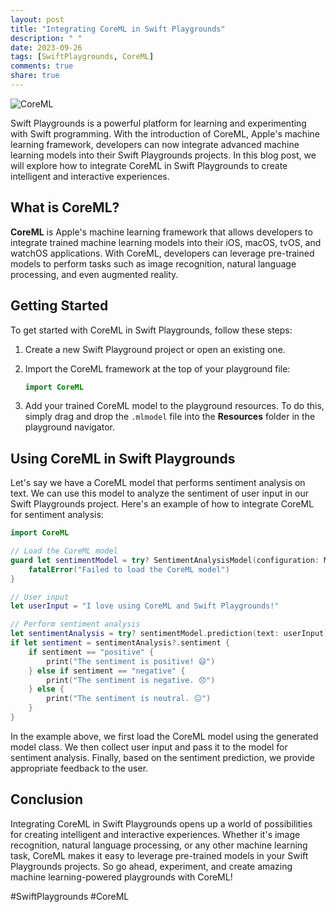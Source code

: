```yaml
---
layout: post
title: "Integrating CoreML in Swift Playgrounds"
description: " "
date: 2023-09-26
tags: [SwiftPlaygrounds, CoreML]
comments: true
share: true
---
```


![CoreML](https://example.com)

Swift Playgrounds is a powerful platform for learning and experimenting with Swift programming. With the introduction of CoreML, Apple's machine learning framework, developers can now integrate advanced machine learning models into their Swift Playgrounds projects. In this blog post, we will explore how to integrate CoreML in Swift Playgrounds to create intelligent and interactive experiences.

## What is CoreML?

**CoreML** is Apple's machine learning framework that allows developers to integrate trained machine learning models into their iOS, macOS, tvOS, and watchOS applications. With CoreML, developers can leverage pre-trained models to perform tasks such as image recognition, natural language processing, and even augmented reality.

## Getting Started

To get started with CoreML in Swift Playgrounds, follow these steps:

1. Create a new Swift Playground project or open an existing one.
2. Import the CoreML framework at the top of your playground file:

    ```swift
    import CoreML
    ```

3. Add your trained CoreML model to the playground resources. To do this, simply drag and drop the `.mlmodel` file into the **Resources** folder in the playground navigator.

## Using CoreML in Swift Playgrounds

Let's say we have a CoreML model that performs sentiment analysis on text. We can use this model to analyze the sentiment of user input in our Swift Playgrounds project. Here's an example of how to integrate CoreML for sentiment analysis:

```swift
import CoreML

// Load the CoreML model
guard let sentimentModel = try? SentimentAnalysisModel(configuration: MLModelConfiguration()) else {
    fatalError("Failed to load the CoreML model")
}

// User input
let userInput = "I love using CoreML and Swift Playgrounds!"

// Perform sentiment analysis
let sentimentAnalysis = try? sentimentModel.prediction(text: userInput)
if let sentiment = sentimentAnalysis?.sentiment {
    if sentiment == "positive" {
        print("The sentiment is positive! 😄")
    } else if sentiment == "negative" {
        print("The sentiment is negative. 😞")
    } else {
        print("The sentiment is neutral. 😐")
    }
}
```

In the example above, we first load the CoreML model using the generated model class. We then collect user input and pass it to the model for sentiment analysis. Finally, based on the sentiment prediction, we provide appropriate feedback to the user.

## Conclusion

Integrating CoreML in Swift Playgrounds opens up a world of possibilities for creating intelligent and interactive experiences. Whether it's image recognition, natural language processing, or any other machine learning task, CoreML makes it easy to leverage pre-trained models in your Swift Playgrounds projects. So go ahead, experiment, and create amazing machine learning-powered playgrounds with CoreML!

#SwiftPlaygrounds #CoreML
